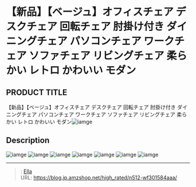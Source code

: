 # 【新品】【ベージュ】オフィスチェア デスクチェア 回転チェア 肘掛け付き ダイニングチェア パソコンチェア ワークチェア ソファチェア リビングチェア 柔らかい レトロ かわいい モダン


## PRODUCT TITLE 

【新品】【ベージュ】オフィスチェア デスクチェア 回転チェア 肘掛け付き ダイニングチェア パソコンチェア ワークチェア ソファチェア リビングチェア 柔らかい レトロ かわいい モダン![iamge](https://b2bfiles1.gigab2b.cn/image/wkseller/301/20230220_f5aae65691631ec685c6ba7262e63e83.jpg)

## Description











![iamge](https://b2bfiles1.gigab2b.cn/image/wkseller/301/20230220_3d60847997935d1aab94bd66c6691e17.jpg)
![iamge](https://b2bfiles1.gigab2b.cn/image/wkseller/301/20230220_ae105a3b9792b7842352f41d92210adb.jpg)
![iamge](https://b2bfiles1.gigab2b.cn/image/wkseller/301/20230220_72f80e6399056f6998c52f80b9271d86.jpg)
![iamge](https://b2bfiles1.gigab2b.cn/image/wkseller/301/20230220_7b718210ff4d705731b1e217afee07cd.jpg)
![iamge](https://b2bfiles1.gigab2b.cn/image/wkseller/301/20230220_441a0c759aa9ed602eb5eae949b326e7.jpg)
![iamge](https://b2bfiles1.gigab2b.cn/image/wkseller/301/20230220_900971c7fcebf7addb9e6de885b478b1.jpg)
![iamge](https://b2bfiles1.gigab2b.cn/image/wkseller/301/20230315_24b05eb73cf941670eb4ae917aa2710c.jpg)


---

> : [Ella](https://blog.jp.amzshop.net/)  
> URL: https://blog.jp.amzshop.net/high_rated/n512-wf301584aaa/  

